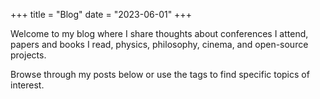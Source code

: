 +++
title = "Blog"
date = "2023-06-01"
+++

Welcome to my blog where I share thoughts about conferences I attend, papers and books I read, physics, philosophy, cinema, and open-source projects.

Browse through my posts below or use the tags to find specific topics of interest. 